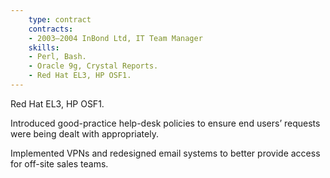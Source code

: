 ```yaml
---
    type: contract
    contracts:
    - 2003–2004 InBond Ltd, IT Team Manager
    skills:
    - Perl, Bash.
    - Oracle 9g, Crystal Reports.
    - Red Hat EL3, HP OSF1.
---
```

Red Hat EL3, HP OSF1.

Introduced good-practice help-desk policies to ensure end users’ requests were being dealt with appropriately.

Implemented VPNs and redesigned email systems to better provide access for off-site sales teams.
